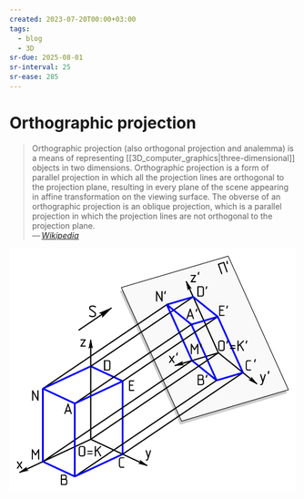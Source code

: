 ```yaml
---
created: 2023-07-20T00:00+03:00
tags:
  - blog
  - 3D
sr-due: 2025-08-01
sr-interval: 25
sr-ease: 285
---
```


# Orthographic projection

> Orthographic projection (also orthogonal projection and analemma) is a means of representing [[3D_computer_graphics|three-dimensional]] objects in two dimensions. Orthographic projection is a form of parallel projection in which all the projection lines are orthogonal to the projection plane, resulting in every plane of the scene appearing in affine transformation on the viewing surface. The obverse of an orthographic projection is an oblique projection, which is a parallel projection in which the projection lines are not orthogonal to the projection plane.\
> — <cite>[Wikipedia](https://en.wikipedia.org/wiki/Orthographic_projection)</cite>

![Axonometric projection](img/Axonometric_projection.svg)
